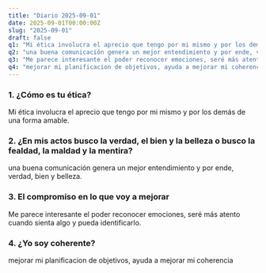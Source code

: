 ```yaml
---
title: "Diario 2025-09-01"
date: 2025-09-01T00:00:00Z
slug: "2025-09-01"
draft: false
q1: "Mi ética involucra el aprecio que tengo por mi mismo y por los demás de una forma amable."
q2: "una buena comunicación genera un mejor entendimiento y por ende, verdad, bien y belleza."
q3: "Me parece interesante el poder reconocer emociones, seré más atento cuando sienta algo y pueda identificarlo."
q4: "mejorar mi planificacion de objetivos, ayuda a mejorar mi coherencia"
---
```

### 1. ¿Cómo es tu ética?
Mi ética involucra el aprecio que tengo por mi mismo y por los demás de una forma amable.

### 2. ¿En mis actos busco la verdad, el bien y la belleza o busco la fealdad, la maldad y la mentira?
una buena comunicación genera un mejor entendimiento y por ende, verdad, bien y belleza.

### 3. El compromiso en lo que voy a mejorar
Me parece interesante el poder reconocer emociones, seré más atento cuando sienta algo y pueda identificarlo.

### 4. ¿Yo soy coherente?
mejorar mi planificacion de objetivos, ayuda a mejorar mi coherencia
